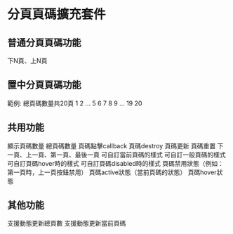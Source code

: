 # 分頁頁碼擴充套件
## 普通分頁頁碼功能

下N頁、上N頁

## 置中分頁頁碼功能

範例:
總頁碼數量共20頁
1 2 ... 5 6 7 8 9 ... 19 20

## 共用功能

顯示頁碼數量
總頁碼數量
頁碼點擊callback
頁碼destroy
頁碼更新
頁碼重置
下一頁、上一頁、第一頁、最後一頁
可自訂當前頁碼的樣式
可自訂一般頁碼的樣式
可自訂頁碼hover時的樣式
可自訂頁碼disabled時的樣式
頁碼禁用狀態（例如：第一頁時，上一頁按鈕禁用）
頁碼active狀態（當前頁碼的狀態）
頁碼hover狀態

## 其他功能

支援動態更新總頁數
支援動態更新當前頁碼